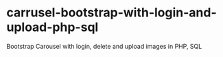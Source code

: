 # carrusel-bootstrap-with-login-and-upload-php-sql
Bootstrap Carousel with login, delete and upload images in PHP, SQL
